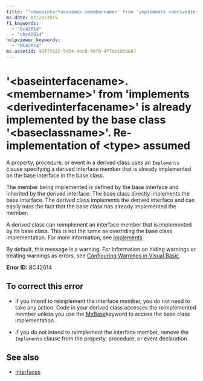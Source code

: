 ```yaml
---
title: "'<baseinterfacename>.<membername>' from 'implements <derivedinterfacename>' is already implemented by the base class '<baseclassname>'. Re-implementation of <type> assumed"
ms.date: 07/20/2015
f1_keywords: 
  - "bc42014"
  - "vbc42014"
helpviewer_keywords: 
  - "BC42014"
ms.assetid: 95fff622-5d54-4ec8-90f0-477de1d58687
---
```

# '\<baseinterfacename>.\<membername>' from 'implements \<derivedinterfacename>' is already implemented by the base class '\<baseclassname>'. Re-implementation of \<type> assumed
A property, procedure, or event in a derived class uses an `Implements` clause specifying a derived interface member that is already implemented on the base interface in the base class.  
  
 The member being implemented is defined by the base interface and inherited by the derived interface. The base class directly implements the base interface. The derived class implements the derived interface and can easily miss the fact that the base class has already implemented the member.  
  
 A derived class can reimplement an interface member that is implemented by its base class. This is not the same as overriding the base class implementation. For more information, see [Implements](../../visual-basic/language-reference/statements/implements-clause.md).  
  
 By default, this message is a warning. For information on hiding warnings or treating warnings as errors, see [Configuring Warnings in Visual Basic](/visualstudio/ide/configuring-warnings-in-visual-basic).  
  
 **Error ID:** BC42014  
  
## To correct this error  
  
- If you intend to reimplement the interface member, you do not need to take any action. Code in your derived class accesses the reimplemented member unless you use the [MyBase](~/docs/visual-basic/programming-guide/program-structure/me-my-mybase-and-myclass.md#mybase)keyword to access the base class implementation.  
  
- If you do not intend to reimplement the interface member, remove the `Implements` clause from the property, procedure, or event declaration.  
  
## See also

- [Interfaces](../../visual-basic/programming-guide/language-features/interfaces/index.md)
